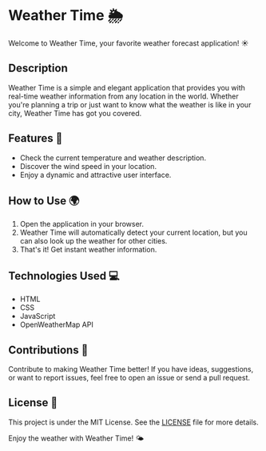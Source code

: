 # Weather Time 🌦️

Welcome to Weather Time, your favorite weather forecast application! ☀️

## Description

Weather Time is a simple and elegant application that provides you with real-time weather information from any location in the world. Whether you're planning a trip or just want to know what the weather is like in your city, Weather Time has got you covered.

## Features 🌈

- Check the current temperature and weather description.
- Discover the wind speed in your location.
- Enjoy a dynamic and attractive user interface.


## How to Use 🌍

1. Open the application in your browser.
2. Weather Time will automatically detect your current location, but you can also look up the weather for other cities.
3. That's it! Get instant weather information.

## Technologies Used 💻

- HTML
- CSS
- JavaScript
- OpenWeatherMap API

## Contributions 🙌

Contribute to making Weather Time better! If you have ideas, suggestions, or want to report issues, feel free to open an issue or send a pull request.

## License 📜

This project is under the MIT License. See the [LICENSE](LICENSE) file for more details.

Enjoy the weather with Weather Time! 🌤️
